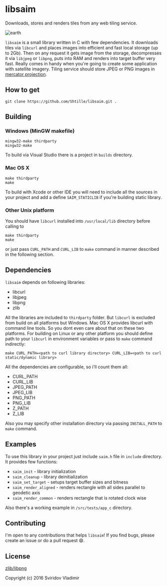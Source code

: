libsaim
======

Downloads, stores and renders tiles from any web tiling service.

![earth](http://planetmaker.wthr.us/img/earth_bluemarble_land_ocean_ice_texture_512x256.jpg)

`libsaim` is a small library written in C with few dependencies. It downloads tiles via `libcurl` and places images into efficient and fast local storage (up to 2Gb). Then on any request it gets image from the storage, decompresses it via `libjpeg` or `libpng`, puts into RAM and renders into target buffer very fast.
Really comes in handy when you're going to create some application with satellite imagery.
Tiling service should store JPEG or PNG images in [mercator projection](https://en.wikipedia.org/wiki/Mercator_projection).

How to get
------------

```
git clone https://github.com/Shtille/libsaim.git .
```

Building
--------

### Windows (MinGW makefile)
```
mingw32-make thirdparty
mingw32-make
```
To build via Visual Studio there is a project in `builds` directory.

### Mac OS X
```
make thirdparty
make
```
To build with Xcode or other IDE you will need to include all the sources in your project and add a define `SAIM_STATICLIB` if you're building static library.

### Other Unix platform
You should have `libcurl` installed into `/usr/local/lib` directory before calling to
```
make thirdparty
make
```
or just pass `CURL_PATH` and `CURL_LIB` to `make` command in manner described in the following section.

Dependencies
-------------------
`libsaim` depends on following libraries:
* libcurl
* libjpeg
* libpng
* zlib

All the libraries are included to `thirdparty` folder. But `libcurl` is excluded from build on all platforms but Windows.
Mac OS X provides libcurl with command line tools. So you dont even care about that on these two platforms.
For building on Linux or any other platform you should define path to your `libcurl` in environment variables or pass to `make` command indirectly:
```
make CURL_PATH=<path to curl library directory> CURL_LIB=<path to curl static/dynamic library>
```
All the dependencies are configurable, so i'll count them all:
* CURL_PATH
* CURL_LIB
* JPEG_PATH
* JPEG_LIB
* PNG_PATH
* PNG_LIB
* Z_PATH
* Z_LIB

Also you may specify other installation directory via passing `INSTALL_PATH` to `make` command.

Examples
--------

To use this library in your project just include `saim.h` file in `include` directory.
It provides few functions:
* `saim_init` - library initialization
* `saim_cleanup` - library deinitialization
* `saim_set_target` - setups target buffer sizes and bitness
* `saim_render_aligned` - renders rectangle with all sides parallel to geodetic axis
* `saim_render_common` - renders rectangle that is rotated clock wise

Also there's a working example in `/src/tests/app_c` directory.

Contributing
------------

I'm open to any contributions that helps `libsaim`!  If you find bugs, please
create an issue or do a pull request :smile:.

License
-------

[zlib/libpng](https://opensource.org/licenses/zlib-license.php)

Copyright (c) 2016 Sviridov Vladimir
